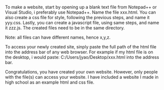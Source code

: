 To make a website, start by opening up a blank text file from Notepad++ or Visual Studio, i preferably use Notepad++. Name the file xxx.html. You can also create a css file
for style, following the previous steps, and name it yyy.css. Lastly, you can create a javascript file, using same steps, and name it zzz.js. The created files need to be
in the same directory.

Note: all files can have different names, hence x,y,z. 

To access your newly created site, sinply paste the full path of the html file into the address bar of any web browser. 
For example if my html file is on the desktop, i would paste: C:/Users/jyao/Desktop/xxx.html into the address bar. 

Congratulations, you have created your own website. However, only people with the file(s) can access your website. I have included a website I made in high school as an example html and css file. 
